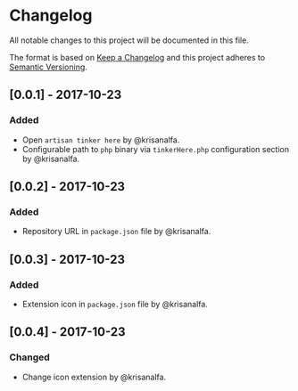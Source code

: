 # Changelog
All notable changes to this project will be documented in this file.

The format is based on [Keep a Changelog](http://keepachangelog.com/en/1.0.0/)
and this project adheres to [Semantic Versioning](http://semver.org/spec/v2.0.0.html).

## [0.0.1] - 2017-10-23
### Added
- Open `artisan tinker here` by @krisanalfa.
- Configurable path to `php` binary via `tinkerHere.php` configuration section by @krisanalfa.

## [0.0.2] - 2017-10-23
### Added
- Repository URL in `package.json` file by @krisanalfa.

## [0.0.3] - 2017-10-23
### Added
- Extension icon in `package.json` file by @krisanalfa.

## [0.0.4] - 2017-10-23
### Changed
- Change icon extension by @krisanalfa.